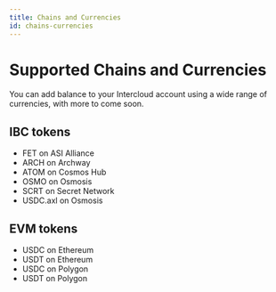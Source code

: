 ```yaml
---
title: Chains and Currencies
id: chains-currencies
---
```


# Supported Chains and Currencies
You can add balance to your Intercloud account using a wide range of currencies, with more to come soon.

## IBC tokens
- FET on ASI Alliance
- ARCH on Archway
- ATOM on Cosmos Hub
- OSMO on Osmosis
- SCRT on Secret Network
- USDC.axl on Osmosis

## EVM tokens
- USDC on Ethereum
- USDT on Ethereum
- USDC on Polygon
- USDT on Polygon